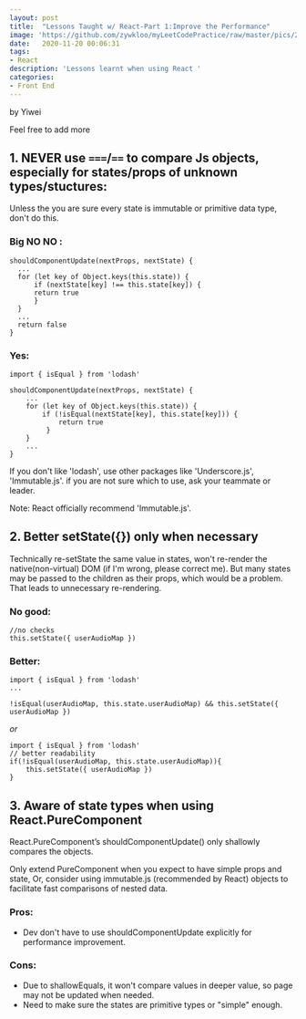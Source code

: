 ```yaml
---
layout: post
title:  "Lessons Taught w/ React-Part 1:Improve the Performance"
image: 'https://github.com/zywkloo/myLeetCodePractice/raw/master/pics/2019Git.png'
date:   2020-11-20 00:06:31
tags:
- React
description: 'Lessons learnt when using React '
categories:
- Front End
---
```

	
 by Yiwei

 Feel free to add more

## 1. NEVER use `===`/`==` to compare Js objects, especially for states/props of unknown types/stuctures:

Unless the you are sure every state is immutable or primitive data type, don't do this.
### Big NO NO :  
  ```
shouldComponentUpdate(nextProps, nextState) {
	...
	for (let key of Object.keys(this.state)) {
		if (nextState[key] !== this.state[key]) {
		return true
		}
	}
	...
	return false
}
  ```

### Yes:
```
import { isEqual } from 'lodash' 

shouldComponentUpdate(nextProps, nextState) {
	...
	for (let key of Object.keys(this.state)) {
		if (!isEqual(nextState[key], this.state[key])) {
			return true
		 }
	}
	...
}
```
If you don't like 'lodash', use other packages like 'Underscore.js', 'Immutable.js'. if you are not sure which to use, ask your teammate or leader.

Note: React officially recommend 'Immutable.js'.


## 2.  Better setState({}) only when necessary
Technically re-setState the same value in states, won't re-render the native(non-virtual) DOM 
(if I'm wrong, please correct me).
But many states may be passed to the children as their props, which would be a problem. That leads to unnecessary re-rendering.
   
### No good:
  ```
//no checks  
this.setState({ userAudioMap })
   ```
		   
### Better:    
  ```
import { isEqual } from 'lodash' 
...

!isEqual(userAudioMap, this.state.userAudioMap) && this.setState({ userAudioMap })
```

 _or_
  
```
import { isEqual } from 'lodash' 
// better readability
if(!isEqual(userAudioMap, this.state.userAudioMap)){
	this.setState({ userAudioMap }) 
}
 ```

## 3. Aware of state types when using React.PureComponent

React.PureComponent’s shouldComponentUpdate() only shallowly compares the objects.
	
Only extend PureComponent when you expect to have simple props and state, Or, consider using immutable.js (recommended by React) objects to facilitate fast comparisons of nested data.


### Pros:
* Dev don't have to use shouldComponentUpdate explicitly for performance improvement.

### Cons:	
* Due to shallowEquals, it won't compare values in deeper value, so page may not be updated when needed.
* Need to make sure the states are primitive types or "simple" enough.




